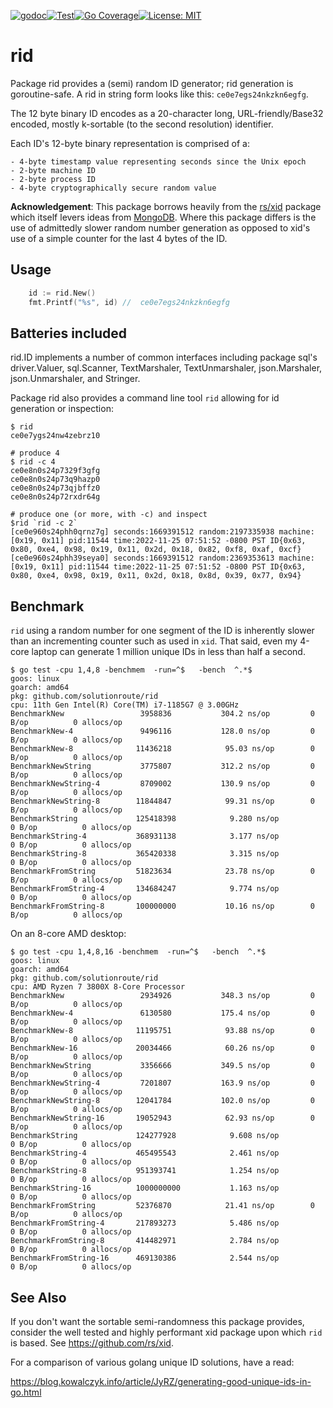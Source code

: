 [![godoc](http://img.shields.io/badge/godev-reference-blue.svg?style=flat)](https://pkg.go.dev/github.com/solutionroute/rid?tab=doc)[![Test](https://github.com/solutionroute/rid/actions/workflows/test.yaml/badge.svg)](https://github.com/solutionroute/rid/actions/workflows/test.yaml)[![Go Coverage](https://img.shields.io/badge/coverage-98.3%25-brightgreen.svg?style=flat)](http://gocover.io/github.com/solutionroute/rid)[![License: MIT](https://img.shields.io/badge/License-MIT-yellow.svg)](https://opensource.org/licenses/MIT)

# rid

Package rid provides a (semi) random ID generator; rid generation is
goroutine-safe. A rid in string form looks like this: `ce0e7egs24nkzkn6egfg`.

The 12 byte binary ID encodes as a 20-character long, URL-friendly/Base32
encoded, mostly k-sortable (to the second resolution) identifier.

Each ID's 12-byte binary representation is comprised of a:

    - 4-byte timestamp value representing seconds since the Unix epoch
    - 2-byte machine ID
    - 2-byte process ID
    - 4-byte cryptographically secure random value

**Acknowledgement**: This package borrows heavily from the
[rs/xid](https://github.com/rs/xid) package which itself levers ideas from
[MongoDB](https://docs.mongodb.com/manual/reference/method/ObjectId/). Where
this package differs is the use of admittedly slower random number generation
as opposed to xid's use of a simple counter for the last 4 bytes of the ID.

## Usage

```go
    id := rid.New()
    fmt.Printf("%s", id) //  ce0e7egs24nkzkn6egfg
```

## Batteries included

rid.ID implements a number of common interfaces including package sql's
driver.Valuer, sql.Scanner, TextMarshaler, TextUnmarshaler, json.Marshaler,
json.Unmarshaler, and Stringer.

Package rid also provides a command line tool `rid` allowing for id generation
or inspection:

    $ rid
    ce0e7ygs24nw4zebrz10

    # produce 4
    $ rid -c 4
    ce0e8n0s24p7329f3gfg
    ce0e8n0s24p73q9hazp0
    ce0e8n0s24p73qjbffz0
    ce0e8n0s24p72rxdr64g

    # produce one (or more, with -c) and inspect
    $rid `rid -c 2`
    [ce0e960s24phh0qrnz7g] seconds:1669391512 random:2197335938 machine:[0x19, 0x11] pid:11544 time:2022-11-25 07:51:52 -0800 PST ID{0x63, 0x80, 0xe4, 0x98, 0x19, 0x11, 0x2d, 0x18, 0x82, 0xf8, 0xaf, 0xcf}
    [ce0e960s24phh39seya0] seconds:1669391512 random:2369353613 machine:[0x19, 0x11] pid:11544 time:2022-11-25 07:51:52 -0800 PST ID{0x63, 0x80, 0xe4, 0x98, 0x19, 0x11, 0x2d, 0x18, 0x8d, 0x39, 0x77, 0x94}

## Benchmark

`rid` using a random number for one segment of the ID is inherently slower than
an incrementing counter such as used in `xid`. That said, even my 4-core laptop
can generate 1 million unique IDs in less than half a second.

    $ go test -cpu 1,4,8 -benchmem  -run=^$   -bench  ^.*$ 
    goos: linux
    goarch: amd64
    pkg: github.com/solutionroute/rid
    cpu: 11th Gen Intel(R) Core(TM) i7-1185G7 @ 3.00GHz
    BenchmarkNew            	 3958836	       304.2 ns/op	       0 B/op	       0 allocs/op
    BenchmarkNew-4          	 9496116	       128.0 ns/op	       0 B/op	       0 allocs/op
    BenchmarkNew-8          	11436218	        95.03 ns/op	       0 B/op	       0 allocs/op
    BenchmarkNewString      	 3775807	       312.2 ns/op	       0 B/op	       0 allocs/op
    BenchmarkNewString-4    	 8709002	       130.9 ns/op	       0 B/op	       0 allocs/op
    BenchmarkNewString-8    	11844847	        99.31 ns/op	       0 B/op	       0 allocs/op
    BenchmarkString         	125418398	         9.280 ns/op	       0 B/op	       0 allocs/op
    BenchmarkString-4       	368931138	         3.177 ns/op	       0 B/op	       0 allocs/op
    BenchmarkString-8       	365420338	         3.315 ns/op	       0 B/op	       0 allocs/op
    BenchmarkFromString     	51823634	        23.78 ns/op	       0 B/op	       0 allocs/op
    BenchmarkFromString-4   	134684247	         9.774 ns/op	       0 B/op	       0 allocs/op
    BenchmarkFromString-8   	100000000	        10.16 ns/op	       0 B/op	       0 allocs/op

On an 8-core AMD desktop:

    $ go test -cpu 1,4,8,16 -benchmem  -run=^$   -bench  ^.*$
    goos: linux
    goarch: amd64
    pkg: github.com/solutionroute/rid
    cpu: AMD Ryzen 7 3800X 8-Core Processor             
    BenchmarkNew              	 2934926	       348.3 ns/op	       0 B/op	       0 allocs/op
    BenchmarkNew-4            	 6130580	       175.4 ns/op	       0 B/op	       0 allocs/op
    BenchmarkNew-8            	11195751	        93.88 ns/op	       0 B/op	       0 allocs/op
    BenchmarkNew-16           	20034466	        60.26 ns/op	       0 B/op	       0 allocs/op
    BenchmarkNewString        	 3356666	       349.5 ns/op	       0 B/op	       0 allocs/op
    BenchmarkNewString-4      	 7201807	       163.9 ns/op	       0 B/op	       0 allocs/op
    BenchmarkNewString-8      	12041784	       102.0 ns/op	       0 B/op	       0 allocs/op
    BenchmarkNewString-16     	19052943	        62.93 ns/op	       0 B/op	       0 allocs/op
    BenchmarkString           	124277928	         9.608 ns/op	       0 B/op	       0 allocs/op
    BenchmarkString-4         	465495543	         2.461 ns/op	       0 B/op	       0 allocs/op
    BenchmarkString-8         	951393741	         1.254 ns/op	       0 B/op	       0 allocs/op
    BenchmarkString-16        	1000000000	         1.163 ns/op	       0 B/op	       0 allocs/op
    BenchmarkFromString       	52376870	        21.41 ns/op	       0 B/op	       0 allocs/op
    BenchmarkFromString-4     	217893273	         5.486 ns/op	       0 B/op	       0 allocs/op
    BenchmarkFromString-8     	414482971	         2.784 ns/op	       0 B/op	       0 allocs/op
    BenchmarkFromString-16    	469130386	         2.544 ns/op	       0 B/op	       0 allocs/op

## See Also

If you don't want the sortable semi-randomness this package provides, consider
the well tested and highly performant xid package upon which `rid` is based.
See https://github.com/rs/xid.

For a comparison of various golang unique ID solutions, have a read:

https://blog.kowalczyk.info/article/JyRZ/generating-good-unique-ids-in-go.html

